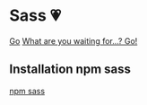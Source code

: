 # Sass 💗

[ Go](https://sass-lang.com/documentation/)
[What are you waiting for...? Go!](https://sass-lang.com/guide)

## Installation npm sass

[npm sass](https://www.npmjs.com/package/sass)
